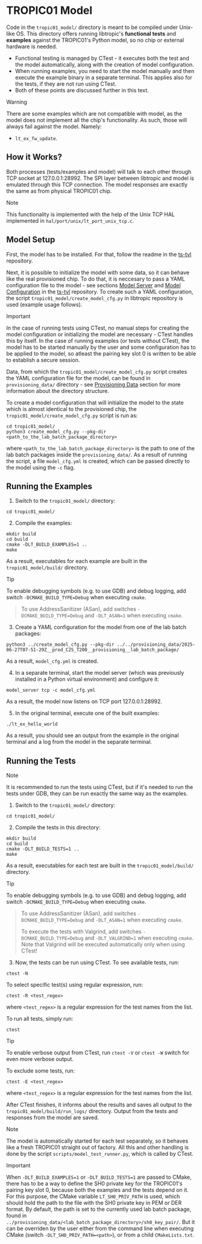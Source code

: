 # TROPIC01 Model
Code in the `tropic01_model/` directory is meant to be compiled under Unix-like OS. This directory offers running libtropic's **functional tests** and **examples** against the TROPIC01's Python model, so no chip or external hardware is needed.

- Functional testing is managed by CTest - it executes both the test and the model automatically, along with the creation of model configuration.
- When running examples, you need to start the model manually and then execute the example binary in a separate terminal. This applies also for the tests, if they are not run using CTest.
- Both of these points are discussed further in this text.

> [!WARNING]
> There are some examples which are not compatible with model, as the model does not implement all the chip's functionality. As such, those will always fail against the model. Namely:
> 
> - `lt_ex_fw_update`.

## How it Works?
Both processes (tests/examples and model) will talk to each other through TCP socket at 127.0.0.1:28992. The SPI layer between libtropic and model is emulated through this TCP connection. The model responses are exactly the same as from physical TROPIC01 chip.
> [!NOTE]
This functionality is implemented with the help of the Unix TCP HAL implemented in `hal/port/unix/lt_port_unix_tcp.c`.

## Model Setup
First, the model has to be installed. For that, follow the readme in the [ts-tvl](https://github.com/tropicsquare/ts-tvl) repository.

Next, it is possible to initialize the model with some data, so it can behave like the real provisioned chip. To do that, it is neccesary to pass a YAML configuration file to the model - see sections [Model Server](https://github.com/tropicsquare/ts-tvl?tab=readme-ov-file#model-server) and [Model Configuration](https://github.com/tropicsquare/ts-tvl?tab=readme-ov-file#model-configuration) in the [ts-tvl](https://github.com/tropicsquare/ts-tvl) repository. To create such a YAML configuration, the script `tropic01_model/create_model_cfg.py` in libtropic repository is used (example usage follows).

> [!IMPORTANT]
In the case of running tests using CTest, no manual steps for creating the model configuration or initializing the model are necessary - CTest handles this by itself. In the case of running examples (or tests without CTest), the model has to be started manually by the user and some configuration has to be applied to the model, so atleast the pairing key slot 0 is written to be able to establish a secure session.

Data, from which the `tropic01_model/create_model_cfg.py` script creates the YAML configuration file for the model, can be found in `provisioning_data/` directory - see [Provisioning Data](provisioning_data.md) section for more information about the directory structure.

To create a model configuration that will initialize the model to the state which is almost identical to the provisioned chip, the `tropic01_model/create_model_cfg.py` script is run as:
```shell
cd tropic01_model/
python3 create_model_cfg.py --pkg-dir <path_to_the_lab_batch_package_directory>
```
where `<path_to_the_lab_batch_package_directory>` is the path to one of the lab batch packages inside the `provisioning_data/`. As a result of running the script, a file `model_cfg.yml` is created, which can be passed directly to the model using the `-c` flag.

## Running the Examples
1. Switch to the `tropic01_model/` directory:
```shell
cd tropic01_model/
```
2. Compile the examples:
```shell
mkdir build
cd build
cmake -DLT_BUILD_EXAMPLES=1 ..
make
```
As a result, executables for each example are built in the `tropic01_model/build/` directory.
> [!TIP]
To enable debugging symbols (e.g. to use GDB) and debug logging, add switch `-DCMAKE_BUILD_TYPE=Debug` when executing `cmake`.
>
> To use AddressSanitizer (ASan), add switches `-DCMAKE_BUILD_TYPE=Debug` and `-DLT_ASAN=1` when executing `cmake`.

3. Create a YAML configuration for the model from one of the lab batch packages:
```shell
python3 ../create_model_cfg.py --pkg-dir ../../provisioning_data/2025-06-27T07-51-29Z__prod_C2S_T200__provisioning__lab_batch_package/
```
As a result, `model_cfg.yml` is created.

4. In a separate terminal, start the model server (which was previously installed in a Python virtual environment) and configure it:
```shell
model_server tcp -c model_cfg.yml
```
As a result, the model now listens on TCP port 127.0.0.1:28992.

5. In the original terminal, execute one of the built examples:
```shell
./lt_ex_hello_world
```
As a result, you should see an output from the example in the original terminal and a log from the model in the separate terminal.

## Running the Tests
> [!NOTE]
It is recommended to run the tests using CTest, but if it's needed to run the tests under GDB, they can be run exactly the same way as the examples.

1. Switch to the `tropic01_model/` directory:
```shell
cd tropic01_model/
```
2. Compile the tests in this directory:
```shell
mkdir build
cd build
cmake -DLT_BUILD_TESTS=1 ..
make
```
As a result, executables for each test are built in the `tropic01_model/build/` directory.
> [!TIP]
To enable debugging symbols (e.g. to use GDB) and debug logging, add switch `-DCMAKE_BUILD_TYPE=Debug` when executing `cmake`.
>
> To use AddressSanitizer (ASan), add switches `-DCMAKE_BUILD_TYPE=Debug` and `-DLT_ASAN=1` when executing `cmake`.
>
> To execute the tests with Valgrind, add switches `-DCMAKE_BUILD_TYPE=Debug` and `-DLT_VALGRIND=1` when executing `cmake`. Note that Valgrind will be executed automatically only when using CTest!

3. Now, the tests can be run using CTest. To see available tests, run:
```shell
ctest -N
```
To select specific test(s) using regular expression, run:
```shell
ctest -R <test_regex>
```
where `<test_regex>` is a regular expression for the test names from the list.

To run all tests, simply run:
```shell
ctest
```
> [!TIP]
To enable verbose output from CTest, run `ctest -V` or `ctest -W` switch for even more verbose output.

To exclude some tests, run:
```shell
ctest -E <test_regex>
```
where `<test_regex>` is a regular expression for the test names from the list.

After CTest finishes, it informs about the results and saves all output to the `tropic01_model/build/run_logs/` directory. Output from the tests and responses from the model are saved.
> [!NOTE]
The model is automatically started for each test separately, so it behaves like a fresh TROPIC01 straight out of factory. All this and other handling is done by the script `scripts/model_test_runner.py`, which is called by CTest.

> [!IMPORTANT]
> When `-DLT_BUILD_EXAMPLES=1` or `-DLT_BUILD_TESTS=1` are passed to CMake, there has to be a way to define the SH0 private key for the TROPIC01's pairing key slot 0, because both the examples and the tests depend on it. For this purpose, the CMake variable `LT_SH0_PRIV_PATH` is used, which should hold the path to the file with the SH0 private key in PEM or DER format. By default, the path is set to the currently used lab batch package, found in `../provisioning_data/<lab_batch_package_directory>/sh0_key_pair/`. But it can be overriden by the user either from the command line when executing CMake (switch `-DLT_SH0_PRIV_PATH=<path>`), or from a child `CMakeLists.txt`.